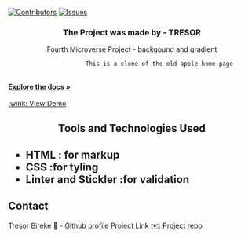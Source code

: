 [![Contributors][contributors-shield]][contributors-url]
[![Issues][issues-shield]][issues-url]
<br />
<p align="center">
 <h3 align="center">The Project was made by - TRESOR </h3>
 <p align="center">
   Fourth Microverse Project - backgound and gradient</br>
 
                          This is a clone of the old apple home page
                               
   <br />
   <a href="https://github.com/Tresor11/Background-and-radiant/tree/development"><strong>Explore the docs »</strong></a>
   <br />
   <br />
   <a href="https://raw.githack.com/Tresor11/Background-and-radiant/development/index.html"> :wink: View Demo </a> 
 </p>
</p>
<h2 align="center">Tools and Technologies Used<h2>
 <ul>
  <li>HTML : for markup</li>
  <li>CSS :for tyling</li>
  <li>Linter and Stickler :for validation</li>
 </ul>
<!-- TABLE OF CONTENTS -->

## Contact
Tresor Bireke :man: - [Github profile](https://github.com/Tresor11)
Project Link :envelope:: [Project repo](https://github.com/Tresor11/Background-and-radiant)
<!-- ACKNOWLEDGEMENTS -->

<!-- MARKDOWN LINKS & IMAGES -->
<!-- https://www.markdownguide.org/basic-syntax/#reference-style-links -->
[contributors-shield]: https://img.shields.io/github/contributors/othneildrew/Best-README-Template.svg?style=flat-square
[contributors-url]: https://github.com/Tresor11/Background-and-radiant
[issues-shield]: https://img.shields.io/github/issues/othneildrew/Best-README-Template.svg?style=flat-square
[issues-url]: https://github.com/Tresor11/Background-and-radiant/issues
[product-screenshot]: ./images/template.PNG

